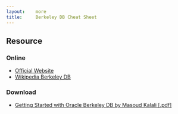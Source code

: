 ```yaml
---
layout:    more
title:     Berkeley DB Cheat Sheet 
---
```

<div class="content content-400">
    <div class="board board-326">
        <h2 class="board-title">Resource</h2>
        <div class="board-card">
            <h3 class="board-card-title">Online</h3>
            <ul>
                <li><a href="http://www.oracle.com/database/berkeley-db/db/index.html">Official Website</a></li>
                <li><a href="http://en.wikipedia.org/wiki/Berkeley_DB">Wikipedia Berkeley DB</a></li>
            </ul>
        </div>
        <div class="board-card">
            <h3 class="board-card-title">Download</h3>
            <ul>
                <li><a href="http://refcardz.dzone.com/refcardz/getting-started-oracle">Getting Started with Oracle Berkeley DB by Masoud Kalali [.pdf]</a></li>
            </ul>
        </div>
    </div>
</div>
